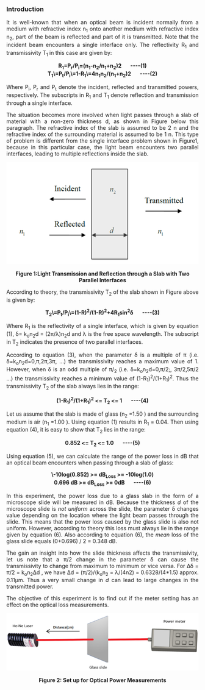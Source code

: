 ### Introduction
<div style="text-align:justify">

It is well-known that when an optical beam is incident normally from a medium with refractive index n<sub>1</sub> onto another medium with refractive index n<sub>2</sub>, part of the beam is reflected and part of it is transmitted. Note that the incident beam encounters a single interface only. The reflectivity R<sub>1</sub> and transmissivity T<sub>1</sub> in this case are given by:

<center><b>R<sub>1</sub>=P<sub>r</sub>/P<sub>i</sub>=(n<sub>1</sub>-n<sub>2</sub>/n<sub>1</sub>+n<sub>2</sub>)2       ----(1)</b></center>

<center><b>T<sub>1</sub>\=P<sub>t</sub>/P<sub>i</sub>\=1-R<sub>1</sub>\=4n<sub>1</sub>n<sub>2</sub>/(n<sub>1</sub>+n<sub>2</sub>)2       ----(2)</b></center>

Where P<sub>i</sub>, P<sub>r</sub> and P<sub>t</sub> denote the incident, reflected and transmitted powers, respectively. The subscripts in R<sub>1</sub> and T<sub>1</sub> denote reflection and transmission through a single interface.

The situation becomes more involved when light passes through a slab of material with a non-zero thickness d, as shown in Figure below this paragraph. The refractive index of the slab is assumed to be 2 n and the refractive index of the surrounding material is assumed to be 1 n. This type of problem is different from the single interface problem shown in Figure1, because in this particular case, the light beam encounters two parallel interfaces, leading to multiple reflections inside the slab.

<center>

![](images/figure.PNG)

**Figure 1:Light Transmission and Reflection through a Slab with Two Parallel Interfaces**

</center>


According to theory, the transmissivity T<sub>2</sub> of the slab shown in Figure above is given by:

<center><b>T<sub>2</sub>\=P<sub>t</sub>/P<sub>i</sub>\=(1-R)<sup>2</sup>/(1-R)<sup>2</sup>+4R<sub>1</sub>sin<sup>2</sup>δ       ----(3)</b></center>

Where R<sub>1</sub> is the reflectivity of a single interface, which is given by equation (1), δ= k<sub>o</sub>n<sub>2</sub>d = (2π/λ)n<sub>2</sub>d and λ is the free space wavelength. The subscript in T<sub>2</sub> indicates the presence of two parallel interfaces.

According to equation (3), when the parameter δ is a multiple of π (i.e. δ=k<sub>o</sub>n<sub>2</sub>d=0,π,2π,3π, ...) the transmissivity reaches a maximum value of 1. However, when δ is an odd multiple of π/<sub>2</sub> (i.e. δ=k<sub>o</sub>n<sub>2</sub>d=0,π/2;, 3π/2,5π/2 ...) the transmissivity reaches a minimum value of (1-R<sub>1</sub>)<sup>2</sup>/(1+R<sub>1</sub>)<sup>2</sup>. Thus the transmissivity T<sub>2</sub> of the slab always lies in the range:

<center><b>(1-R<sub>1</sub>)<sup>2</sup>/(1+R<sub>1</sub>)<sup>2</sup> <= T<sub>2</sub> <= 1       ----(4)</b></center>

Let us assume that the slab is made of glass (n<sub>2</sub> =1.50 ) and the surrounding medium is air (n<sub>1</sub> =1.00 ). Using equation (1) results in R<sub>1</sub> = 0.04. Then using equation (4), it is easy to show that T<sub>2</sub> lies in the range:

<center><b>0.852 <= T<sub>2</sub> <= 1.0       ----(5)</b></center>

Using equation (5), we can calculate the range of the power loss in dB that an optical beam encounters when passing through a slab of glass:

<center><b>\-10log(0.852) >= dB<sub>Loss</sub> >= -10log(1.0)  </b></center>
<center><b>0.696 dB >= dB<sub>Loss</sub> >= 0dB       ----(6)  </b></center>

In this experiment, the power loss due to a glass slab in the form of a microscope slide will be measured in dB. Because the thickness _d_ of the microscope slide is _not uniform_ across the slide, the parameter δ changes value depending on the location where the light beam passes through the slide. This means that the power loss caused by the glass slide is also not uniform. However, according to theory this loss must always lie in the range given by equation (6). Also according to equation (6), the _mean_ loss of the glass slide equals (0+0.696) / 2 = 0.348 dB.

The gain an insight into how the slide thickness affects the transmissivity, let us note that a π/2 change in the parameter δ can cause the transmissivity to change from maximum to minimum or vice versa. For Δδ = π/2 = k<sub>o</sub>n<sub>2</sub>Δd , we have Δd = (π/2)/(k<sub>o</sub>n<sub>2</sub> = λ/(4n2) = 0.6328/(4\*1.5) approx. 0.11µm. Thus a very small change in _d_ can lead to large changes in the transmitted power.

The objective of this experiment is to find out if the meter setting has an effect on the optical loss measurements.


<center>

![](images/b.png)

**Figure 2: Set up for Optical Power Measurements**

</center>

</div>
